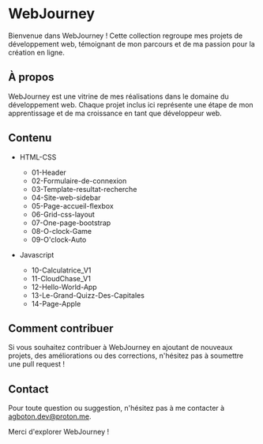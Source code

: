 # WebJourney

Bienvenue dans WebJourney ! Cette collection regroupe mes projets de développement web, témoignant de mon parcours et de ma passion pour la création en ligne.

## À propos

WebJourney est une vitrine de mes réalisations dans le domaine du développement web. Chaque projet inclus ici représente une étape de mon apprentissage et de ma croissance en tant que développeur web.

## Contenu

- HTML-CSS

  - 01-Header
  - 02-Formulaire-de-connexion
  - 03-Template-resultat-recherche
  - 04-Site-web-sidebar
  - 05-Page-accueil-flexbox
  - 06-Grid-css-layout
  - 07-One-page-bootstrap
  - 08-O-clock-Game
  - 09-O'clock-Auto

- Javascript
  - 10-Calculatrice_V1
  - 11-CloudChase_V1
  - 12-Hello-World-App
  - 13-Le-Grand-Quizz-Des-Capitales
  - 14-Page-Apple

## Comment contribuer

Si vous souhaitez contribuer à WebJourney en ajoutant de nouveaux projets, des améliorations ou des corrections, n'hésitez pas à soumettre une pull request !

## Contact

Pour toute question ou suggestion, n'hésitez pas à me contacter à [agboton.dev@proton.me](mailto:agboton.dev@proton.me).

Merci d'explorer WebJourney !
